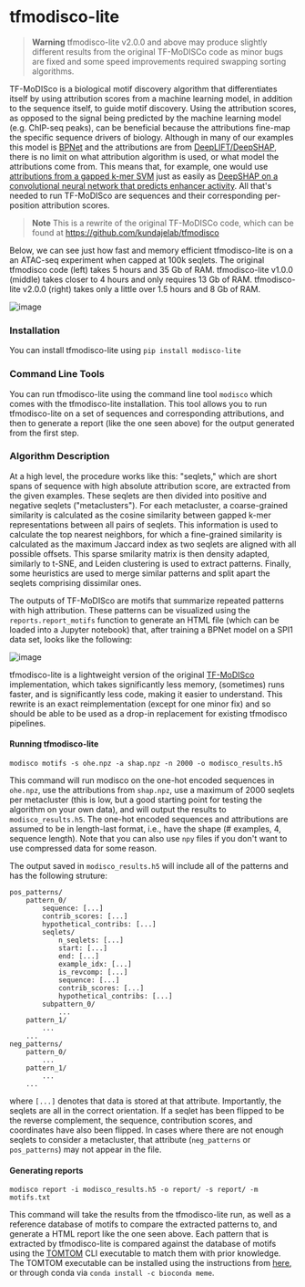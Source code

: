 # tfmodisco-lite

> **Warning**
> tfmodisco-lite v2.0.0 and above may produce slightly different results from the original TF-MoDISCo code as minor bugs are fixed and some speed improvements required swapping sorting algorithms.

TF-MoDISco is a biological motif discovery algorithm that differentiates itself by using attribution scores from a machine learning model, in addition to the sequence itself, to guide motif discovery. Using the attribution scores, as opposed to the signal being predicted by the machine learning model (e.g. ChIP-seq peaks), can be beneficial because the attributions fine-map the specific sequence drivers of biology. Although in many of our examples this model is [BPNet](https://www.nature.com/articles/s41588-021-00782-6) and the attributions are from [DeepLIFT/DeepSHAP](https://captum.ai/api/deep_lift_shap.html), there is no limit on what attribution algorithm is used, or what model the attributions come from. This means that, for example, one would use [attributions from a gapped k-mer SVM](https://academic.oup.com/bioinformatics/article/35/14/i173/5529147?login=false) just as easily as [DeepSHAP on a convolutional neural network that predicts enhancer activity](https://www.nature.com/articles/s41588-022-01048-5). All that's needed to run TF-MoDISco are sequences and their corresponding per-position attribution scores.

> **Note**
> This is a rewrite of the original TF-MoDISCo code, which can be found at https://github.com/kundajelab/tfmodisco

Below, we can see just how fast and memory efficient tfmodisco-lite is on a an ATAC-seq experiment when capped at 100k seqlets. The original tfmodisco code (left) takes 5 hours and 35 Gb of RAM. tfmodisco-lite v1.0.0 (middle) takes closer to 4 hours and only requires 13 Gb of RAM. tfmodisco-lite v2.0.0 (right) takes only a little over 1.5 hours and 8 Gb of RAM.

![image](https://user-images.githubusercontent.com/3916816/224192946-43434221-6da1-4875-ab00-6f782f9178ae.png)


### Installation

You can install tfmodisco-lite using `pip install modisco-lite`

### Command Line Tools

You can run tfmodisco-lite using the command line tool `modisco` which comes with the tfmodisco-lite installation. This tool allows you to run tfmodisco-lite on a set of sequences and corresponding attributions, and then to generate a report (like the one seen above) for the output generated from the first step.

### Algorithm Description

At a high level, the procedure works like this: "seqlets," which are short spans of sequence with high absolute attribution score, are extracted from the given examples. These seqlets are then divided into positive and negative seqlets ("metaclusters"). For each metacluster, a coarse-grained similarity is calculated as the cosine similarity between gapped k-mer representations between all pairs of seqlets. This information is used to calculate the top nearest neighbors, for which a fine-grained similarity is calculated as the maximum Jaccard index as two seqlets are aligned with all possible offsets. This sparse smilarity matrix is then density adapted, similarly to t-SNE, and Leiden clustering is used to extract patterns. Finally, some heuristics are used to merge similar patterns and split apart the seqlets comprising dissimilar ones. 

The outputs of TF-MoDISco are motifs that summarize repeated patterns with high attribution. These patterns can be visualized using the `reports.report_motifs` function to generate an HTML file (which can be loaded into a Jupyter notebook) that, after training a BPNet model on a SPI1 data set, looks like the following:  

![image](https://user-images.githubusercontent.com/3916816/189726765-47e043c5-c942-4547-9b69-bfc8b5ba3131.png)

tfmodisco-lite is a lightweight version of the original [TF-MoDISco](https://github.com/kundajelab/tfmodisco) implementation, which takes significantly less memory, (sometimes) runs faster, and is significantly less code, making it easier to understand. This rewrite is an exact reimplementation (except for one minor fix) and so should be able to be used as a drop-in replacement for existing tfmodisco pipelines. 

#### Running tfmodisco-lite

`modisco motifs -s ohe.npz -a shap.npz -n 2000 -o modisco_results.h5`

This command will run modisco on the one-hot encoded sequences in `ohe.npz`, use the attributions from `shap.npz`, use a maximum of 2000 seqlets per metacluster (this is low, but a good starting point for testing the algorithm on your own data), and will output the results to `modisco_results.h5`. The one-hot encoded sequences and attributions are assumed to be in length-last format, i.e., have the shape (# examples, 4, sequence length). Note that you can also use `npy` files if you don't want to use compressed data for some reason. 

The output saved in `modisco_results.h5` will include all of the patterns and has the following struture:

```
pos_patterns/
    pattern_0/
        sequence: [...]
        contrib_scores: [...]
        hypothetical_contribs: [...]
        seqlets/
            n_seqlets: [...]
            start: [...]
            end: [...]
            example_idx: [...]
            is_revcomp: [...]
            sequence: [...]
            contrib_scores: [...]
            hypothetical_contribs: [...]
        subpattern_0/
            ...
    pattern_1/
        ...
    ...
neg_patterns/
    pattern_0/
        ...
    pattern_1/
        ...
    ...
```

where `[...]` denotes that data is stored at that attribute. Importantly, the seqlets are all in the correct orientation. If a seqlet has been flipped to be the reverse complement, the sequence, contribution scores, and coordinates have also been flipped. In cases where there are not enough seqlets to consider a metacluster, that attribute (`neg_patterns` or `pos_patterns`) may not appear in the file.

#### Generating reports

`modisco report -i modisco_results.h5 -o report/ -s report/ -m motifs.txt`

This command will take the results from the tfmodisco-lite run, as well as a reference database of motifs to compare the extracted patterns to, and generate a HTML report like the one seen above. Each pattern that is extracted by tfmodisco-lite is compared against the database of motifs using the [TOMTOM](https://meme-suite.org/meme/tools/tomtom) CLI executable to match them with prior knowledge. The TOMTOM executable can be installed using the instructions from [here](https://meme-suite.org/meme/doc/install.html?man_type=web), or through conda via `conda install -c bioconda meme`.

